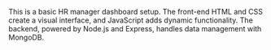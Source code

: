 This is a basic HR manager dashboard setup. The front-end HTML and CSS create a visual interface, and JavaScript adds dynamic functionality. The backend, powered by Node.js and Express, handles data management with MongoDB.
